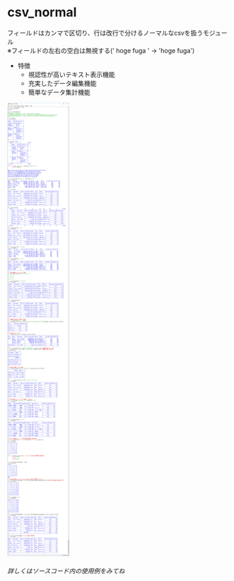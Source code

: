 # csv\_normal

フィールドはカンマで区切り、行は改行で分けるノーマルなcsvを扱うモジュール  
    ※フィールドの左右の空白は無視する('  hoge fuga  ' -> 'hoge fuga')

- 特徴
    - 視認性が高いテキスト表示機能
    - 充実したデータ編集機能
    - 簡単なデータ集計機能

![説明画像](https://raw.githubusercontent.com/ShiraiTK/csv_normal/master/README_image.jpg)

###### 詳しくはソースコード内の使用例をみてね

